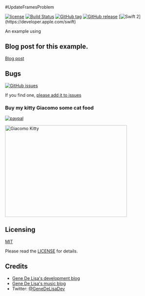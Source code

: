 #UpdateFramesProblem


[![license](https://img.shields.io/github/license/mashape/apistatus.svg)](https://en.wikipedia.org/wiki/MIT_License)
[![Build Status](https://travis-ci.org/genedelisa/UpdateFramesProblem.svg)](https://travis-ci.org/genedelisa/UpdateFramesProblem)
[![GitHub tag](https://img.shields.io/github/tag/genedelisa/UpdateFramesProblem.svg)](https://github.com/genedelisa/UpdateFramesProblem/)
[![GitHub release](https://img.shields.io/github/release/genedelisa/UpdateFramesProblem.svg)](https://github.com/genedelisa/UpdateFramesProblem/)
[![Swift 2](https://img.shields.io/badge/swift2-compatible-4BC51D.svg?style=flat")](https://developer.apple.com/swift)


An example using


## Blog post for this example.

[Blog post](http://www.rockhoppertech.com/blog/)


## Bugs


[![GitHub issues](https://img.shields.io/github/issues/genedelisa/UpdateFramesProblem.svg)](https://github.com/genedelisa/UpdateFramesProblem/issues)

If you find one, [please add it to issues](https://github.com/genedelisa/UpdateFramesProblem/issues)



### Buy my kitty Giacomo some cat food

[![paypal](https://www.paypalobjects.com/en_US/i/btn/btn_donate_SM.gif)](https://www.paypal.com/cgi-bin/webscr?cmd=_donations&business=F5KE9Z29MH8YQ&bnP-DonationsBF:btn_donate_SM.gif:NonHosted)

<img src="http://www.rockhoppertech.com/blog/wp-content/uploads/2015/05/IMG_0657.png" alt="Giacomo Kitty" width="400" height="300">

## Licensing

[MIT](https://en.wikipedia.org/wiki/MIT_License)

Please read the [LICENSE](LICENSE) for details.

## Credits

*	[Gene De Lisa's development blog](http://rockhoppertech.com/blog/)
*	[Gene De Lisa's music blog](http://genedelisa.com/)
*   Twitter: [@GeneDeLisaDev](http://twitter.com/genedelisadev)
